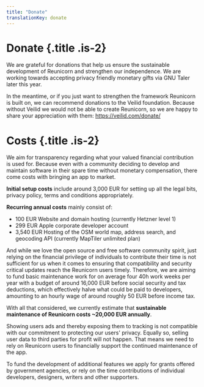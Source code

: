 ```yaml
---
title: "Donate"
translationKey: donate
---
```


# Donate {.title .is-2}

We are grateful for donations that help us ensure the sustainable development of Reunicorn and strengthen our independence.
We are working towards accepting privacy friendly monetary gifts via GNU Taler later this year.

In the meantime, or if you just want to strengthen the framework Reunicorn is built on, we can recommend donations to the Veilid foundation.
Because without Veilid we would not be able to create Reunicorn, so we are happy to share your appreciation with them: https://veilid.com/donate/


# Costs {.title .is-2}

We aim for transparency regarding what your valued financial contribution is used for.
Because even with a community deciding to develop and maintain software in their spare time without monetary compensation, there come costs with bringing an app to market.

**Initial setup costs** include around 3,000 EUR for setting up all the legal bits, privacy policy, terms and conditions appropriately.

**Recurring annual costs** mainly consist of:
- 100 EUR Website and domain hosting (currently Hetzner level 1)
- 299 EUR Apple corporate developer account
- 3,540 EUR Hosting of the OSM world map, address search, and geocoding API (currently MapTiler unlimited plan)

And while we love the open source and free software community spirit, just relying on the financial privilege of individuals to contribute their time is not sufficient for us when it comes to ensuring that compatibility and security critical updates reach the Reunicorn users timely.
Therefore, we are aiming to fund basic maintenance work for on average four 40h work weeks per year with a budget of around 16,000 EUR before social security and tax deductions, which effectively halve what could be paid to developers, amounting to an hourly wage of around roughly 50 EUR before income tax.

With all that considered, we currently estimate that **sustainable maintenance of Reunicorn costs ~20,000 EUR annually**.

Showing users ads and thereby exposing them to tracking is not compatible with our commitment to protecting our users' privacy.
Equally so, selling user data to third parties for profit will not happen.
That means we need to rely on Reunicorn users to financially support the continued maintenance of the app.

To fund the development of additional features we apply for grants offered by government agencies, or rely on the time contributions of individual developers, designers, writers and other supporters.
